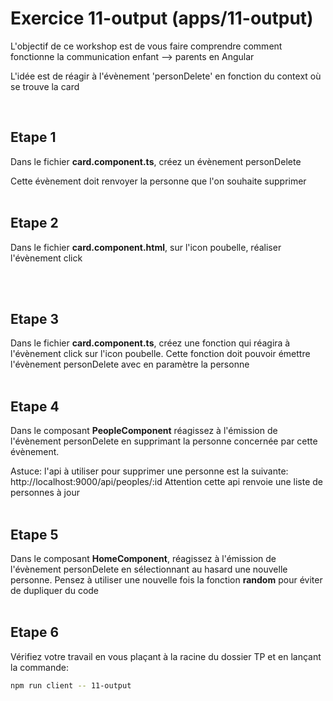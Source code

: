 # Exercice 11-output (apps/11-output)

L'objectif de ce workshop est de vous faire comprendre comment fonctionne la communication enfant --> parents en Angular

L'idée est de réagir à l'évènement 'personDelete' en fonction du context où se trouve la card

<br>

## Etape 1

Dans le fichier **card.component.ts**, créez un évènement personDelete

Cette évènement doit renvoyer la personne que l'on souhaite supprimer
<br><br>

## Etape 2

Dans le fichier **card.component.html**, sur l'icon poubelle, réaliser l'évènement click

<br><br>

## Etape 3

Dans le fichier **card.component.ts**, créez une fonction qui réagira à l'évènement click sur l'icon poubelle.
Cette fonction doit pouvoir émettre l'évènement personDelete avec en paramètre la personne
<br><br>

## Etape 4

Dans le composant **PeopleComponent** réagissez à l'émission de l'évènement personDelete en supprimant la personne concernée par cette évènement.

Astuce: l'api à utiliser pour supprimer une personne est la suivante: http://localhost:9000/api/peoples/:id
Attention cette api renvoie une liste de personnes à jour
<br><br>

## Etape 5

Dans le composant **HomeComponent**, réagissez à l'émission de l'évènement personDelete en sélectionnant au hasard une nouvelle personne.
Pensez à utiliser une nouvelle fois la fonction **random** pour éviter de dupliquer du code
<br><br>

## Etape 6

Vérifiez votre travail en vous plaçant à la racine du dossier TP et en lançant la commande:

```bash
npm run client -- 11-output
```
